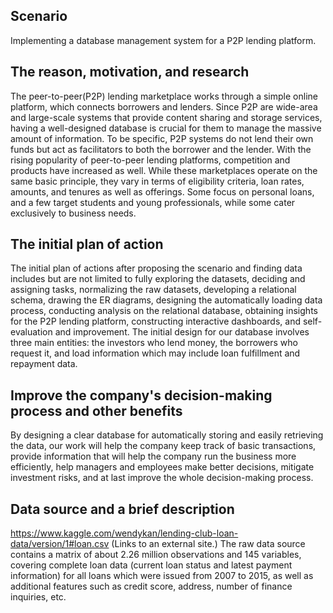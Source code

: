 ## Scenario
Implementing a database management system for a P2P lending platform.

 

## The reason, motivation, and research
The peer-to-peer(P2P) lending marketplace works through a simple online platform, which connects borrowers and lenders. Since P2P are wide-area and large-scale systems that provide content sharing and storage services, having a well-designed database is crucial for them to manage the massive amount of information. To be specific, P2P systems do not lend their own funds but act as facilitators to both the borrower and the lender. With the rising popularity of peer-to-peer lending platforms, competition and products have increased as well. While these marketplaces operate on the same basic principle, they vary in terms of eligibility criteria, loan rates, amounts, and tenures as well as offerings. Some focus on personal loans, and a few target students and young professionals, while some cater exclusively to business needs.

 

## The initial plan of action
The initial plan of actions after proposing the scenario and finding data includes but are not limited to fully exploring the datasets, deciding and assigning tasks, normalizing the raw datasets, developing a relational schema, drawing the ER diagrams, designing the automatically loading data process, conducting analysis on the relational database, obtaining insights for the P2P lending platform, constructing interactive dashboards, and self-evaluation and improvement. The initial design for our database involves three main entities: the investors who lend money, the borrowers who request it, and load information which may include loan fulfillment and repayment data.

 

## Improve the company's decision-making process and other benefits
By designing a clear database for automatically storing and easily retrieving the data, our work will help the company keep track of basic transactions, provide information that will help the company run the business more efficiently, help managers and employees make better decisions, mitigate investment risks, and at last improve the whole decision-making process.

 

## Data source and a brief description
https://www.kaggle.com/wendykan/lending-club-loan-data/version/1#loan.csv (Links to an external site.)
The raw data source contains a matrix of about 2.26 million observations and 145 variables, covering complete loan data (current loan status and latest payment information) for all loans which were issued from 2007 to 2015, as well as additional features such as credit score, address, number of finance inquiries, etc.



